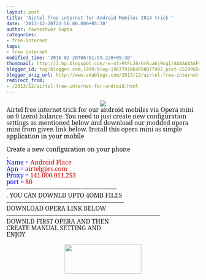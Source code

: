 ```yaml
---
layout: post
title: 'Airtel free internet for Android Mobiles 2014 trick '
date: '2013-12-20T22:56:00.000+05:30'
author: Pawneshwer Gupta
categories:
- free-internet
tags:
- free internet
modified_time: '2016-02-20T06:51:59.220+05:30'
thumbnail: http://2.bp.blogspot.com/-w-nfx9tFLJ8/UrRua6j9sgI/AAAAAAAAFtY/PckdUggFtlw/s72-c/1486722_231770520334947_624525545_n.png
blogger_id: tag:blogger.com,1999:blog-1967791069058877982.post-2529965435406442261
blogger_orig_url: http://www.edablogs.com/2013/12/airtel-free-internet-for-android.html
redirect_from:
- /2013/12/airtel-free-internet-for-android.html
---
```


<div dir="ltr" style="text-align: left;" trbidi="on"><div dir="ltr" style="text-align: left;" trbidi="on"><div class="separator" style="clear: both; text-align: center;"><a href="http://2.bp.blogspot.com/-w-nfx9tFLJ8/UrRua6j9sgI/AAAAAAAAFtY/PckdUggFtlw/s1600/1486722_231770520334947_624525545_n.png" imageanchor="1" style="margin-left: 1em; margin-right: 1em;"><img border="0" src="http://2.bp.blogspot.com/-w-nfx9tFLJ8/UrRua6j9sgI/AAAAAAAAFtY/PckdUggFtlw/s1600/1486722_231770520334947_624525545_n.png" /></a></div><div class="MsoNormal"><span style="font-family: &quot;Georgia&quot;,&quot;serif&quot;; font-size: 12.0pt; line-height: 107%;">Airtel free internet trick for our android mobiles via Opera mini on 0 (zero) balance. You need to just create new configuration settings as mentioned below and download our modded opera mini from given link below. Install this opera mini as simple application in your mobile<o:p></o:p></span></div><div class="MsoNormal"><br /></div><div class="MsoNormal"><span style="font-family: &quot;Georgia&quot;,&quot;serif&quot;; font-size: 12.0pt; line-height: 107%;">Create a new configuration on your phone<o:p></o:p></span></div><div class="MsoNormal"><span style="font-family: &quot;Georgia&quot;,&quot;serif&quot;; font-size: 12.0pt; line-height: 107%;">.<o:p></o:p></span></div><div class="MsoNormal"><span style="color: blue; font-family: &quot;Georgia&quot;,&quot;serif&quot;; font-size: 12.0pt; line-height: 107%;">Name = </span><span style="color: #c00000; font-family: &quot;Georgia&quot;,&quot;serif&quot;; font-size: 12.0pt; line-height: 107%;">Android Place</span><span style="color: blue; font-family: &quot;Georgia&quot;,&quot;serif&quot;; font-size: 12.0pt; line-height: 107%;"><o:p></o:p></span></div><div class="MsoNormal"><span style="color: blue; font-family: &quot;Georgia&quot;,&quot;serif&quot;; font-size: 12.0pt; line-height: 107%;">Apn = </span><span style="color: #c00000; font-family: &quot;Georgia&quot;,&quot;serif&quot;; font-size: 12.0pt; line-height: 107%;">airtelgprs.com</span><span style="color: blue; font-family: &quot;Georgia&quot;,&quot;serif&quot;; font-size: 12.0pt; line-height: 107%;"><o:p></o:p></span></div><div class="MsoNormal"><span style="color: blue; font-family: &quot;Georgia&quot;,&quot;serif&quot;; font-size: 12.0pt; line-height: 107%;">Proxy = </span><span style="color: #c00000; font-family: &quot;Georgia&quot;,&quot;serif&quot;; font-size: 12.0pt; line-height: 107%;">141.000.011.253</span><span style="color: blue; font-family: &quot;Georgia&quot;,&quot;serif&quot;; font-size: 12.0pt; line-height: 107%;"><o:p></o:p></span></div><div class="MsoNormal"><span style="color: blue; font-family: &quot;Georgia&quot;,&quot;serif&quot;; font-size: 12.0pt; line-height: 107%;">port = </span><span style="color: #c00000; font-family: &quot;Georgia&quot;,&quot;serif&quot;; font-size: 12.0pt; line-height: 107%;">80</span><span style="color: blue; font-family: &quot;Georgia&quot;,&quot;serif&quot;; font-size: 12.0pt; line-height: 107%;"><o:p></o:p></span></div><div class="MsoNormal"><span style="font-family: &quot;Georgia&quot;,&quot;serif&quot;; font-size: 12.0pt; line-height: 107%;">----------------------------------------------------------<o:p></o:p></span></div><div class="MsoNormal"><span style="font-family: &quot;Georgia&quot;,&quot;serif&quot;; font-size: 12.0pt; line-height: 107%;">. YOU CAN DOWNLD UPTO 4OMB FILES<o:p></o:p></span></div><div class="MsoNormal"><span style="font-family: &quot;Georgia&quot;,&quot;serif&quot;; font-size: 12.0pt; line-height: 107%;">--------------------------------------------------------------<o:p></o:p></span></div><div class="MsoNormal"><span style="font-family: &quot;Georgia&quot;,&quot;serif&quot;; font-size: 12.0pt; line-height: 107%;">DOWNLOAD OPERA LINK BELOW<o:p></o:p></span></div><div class="MsoNormal"><span style="font-family: &quot;Georgia&quot;,&quot;serif&quot;; font-size: 12.0pt; line-height: 107%;">---------------------------------------------------------------------------------<o:p></o:p></span></div><div class="MsoNormal"><span style="font-family: &quot;Georgia&quot;,&quot;serif&quot;; font-size: 12.0pt; line-height: 107%;">DOWNLD FIRST OPERA AND THEN<o:p></o:p></span></div><div class="MsoNormal"><span style="font-family: &quot;Georgia&quot;,&quot;serif&quot;; font-size: 12.0pt; line-height: 107%;">CREATE MANUAL SETTING AND<o:p></o:p></span></div><div class="separator" style="clear: both;"></div><div class="MsoNormal"><span style="font-family: &quot;Georgia&quot;,&quot;serif&quot;; font-size: 12.0pt; line-height: 107%;">ENJOY<o:p></o:p></span></div><div class="separator" style="clear: both; text-align: center;"><br /></div></div><div class="separator" style="clear: both; text-align: center;"><a href="https://adf.ly/azTQq" imageanchor="1" style="margin-left: 1em; margin-right: 1em;" target="_blank"><img border="0" height="77" src="http://3.bp.blogspot.com/-aTA1RwFpPi4/UhENCo4o5II/AAAAAAAAAeE/TbU845fokRs/s200/big-download-button.png" width="200" /></a></div></div>
